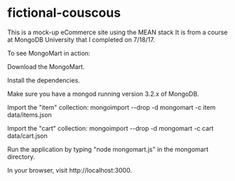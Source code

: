 # fictional-couscous
This is a mock-up eCommerce site using the MEAN stack
It is from a course at MongoDB University that I completed on 7/18/17.

To see MongoMart in action:

Download the MongoMart.

Install the dependencies.

Make sure you have a mongod running version 3.2.x of MongoDB.

Import the "item" collection: mongoimport --drop -d mongomart -c item data/items.json

Import the "cart" collection: mongoimport --drop -d mongomart -c cart data/cart.json

Run the application by typing "node mongomart.js" in the mongomart directory.

In your browser, visit http://localhost:3000.
